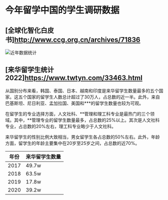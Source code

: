 # 今年留学中国的学生调研数据

## [全球化智化白皮书]http://www.ccg.org.cn/archives/71836

![近年数据统计](https://news.eol.cn/inchina/tyzl/202203/W020220322367402200152.jpg)

## [来华留学生统计2022]https://www.twtyn.com/33463.html

从国别分布来看，韩国、泰国、日本、越南和印度是来华留学生数量最多的五个国家。这五个国家的留学生人数总计超过了30万人，占总数的近一半。此外，来自巴基斯坦、尼日利亚、孟加拉国、美国和***的留学生数量也较为可观。

在留学生的专业选择方面，人文社科、**管理和理工科专业是最热门的三个领域。其中，**管理专业的留学生数量最多，占总数的25%以上。其次是人文社科专业，占总数的20%左右，理工科专业略少于人文社科。

来华留学生的性别比例大致相当，男女留学生各占总数的50%左右。此外，年龄方面，留学生的年龄主要集中在20岁至25岁之间，占总数的近70%。

| 年份 | 来华留学生数量 |
|------|--------------|
| 2017 | 49.7w       |
| 2018 | 63.5w      |
| 2019 | 17.8w      |
| 2020 | 39.2w      |
